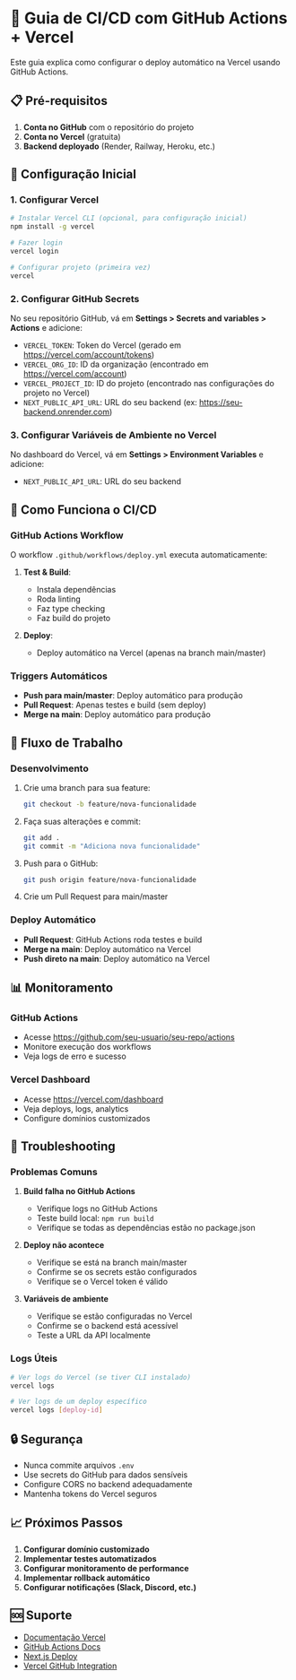 # 🚀 Guia de CI/CD com GitHub Actions + Vercel

Este guia explica como configurar o deploy automático na Vercel usando GitHub Actions.

## 📋 Pré-requisitos

1. **Conta no GitHub** com o repositório do projeto
2. **Conta no Vercel** (gratuita)
3. **Backend deployado** (Render, Railway, Heroku, etc.)

## 🔧 Configuração Inicial

### 1. **Configurar Vercel**

```bash
# Instalar Vercel CLI (opcional, para configuração inicial)
npm install -g vercel

# Fazer login
vercel login

# Configurar projeto (primeira vez)
vercel
```

### 2. **Configurar GitHub Secrets**

No seu repositório GitHub, vá em **Settings > Secrets and variables > Actions** e adicione:

- `VERCEL_TOKEN`: Token do Vercel (gerado em https://vercel.com/account/tokens)
- `VERCEL_ORG_ID`: ID da organização (encontrado em https://vercel.com/account)
- `VERCEL_PROJECT_ID`: ID do projeto (encontrado nas configurações do projeto no Vercel)
- `NEXT_PUBLIC_API_URL`: URL do seu backend (ex: https://seu-backend.onrender.com)

### 3. **Configurar Variáveis de Ambiente no Vercel**

No dashboard do Vercel, vá em **Settings > Environment Variables** e adicione:

- `NEXT_PUBLIC_API_URL`: URL do seu backend

## 🔄 Como Funciona o CI/CD

### **GitHub Actions Workflow**

O workflow `.github/workflows/deploy.yml` executa automaticamente:

1. **Test & Build**: 
   - Instala dependências
   - Roda linting
   - Faz type checking
   - Faz build do projeto

2. **Deploy**: 
   - Deploy automático na Vercel (apenas na branch main/master)

### **Triggers Automáticos**

- **Push para main/master**: Deploy automático para produção
- **Pull Request**: Apenas testes e build (sem deploy)
- **Merge na main**: Deploy automático para produção

## 🚀 Fluxo de Trabalho

### **Desenvolvimento**

1. Crie uma branch para sua feature:
   ```bash
   git checkout -b feature/nova-funcionalidade
   ```

2. Faça suas alterações e commit:
   ```bash
   git add .
   git commit -m "Adiciona nova funcionalidade"
   ```

3. Push para o GitHub:
   ```bash
   git push origin feature/nova-funcionalidade
   ```

4. Crie um Pull Request para main/master

### **Deploy Automático**

- **Pull Request**: GitHub Actions roda testes e build
- **Merge na main**: Deploy automático na Vercel
- **Push direto na main**: Deploy automático na Vercel

## 📊 Monitoramento

### **GitHub Actions**
- Acesse https://github.com/seu-usuario/seu-repo/actions
- Monitore execução dos workflows
- Veja logs de erro e sucesso

### **Vercel Dashboard**
- Acesse https://vercel.com/dashboard
- Veja deploys, logs, analytics
- Configure domínios customizados

## 🔧 Troubleshooting

### **Problemas Comuns**

1. **Build falha no GitHub Actions**
   - Verifique logs no GitHub Actions
   - Teste build local: `npm run build`
   - Verifique se todas as dependências estão no package.json

2. **Deploy não acontece**
   - Verifique se está na branch main/master
   - Confirme se os secrets estão configurados
   - Verifique se o Vercel token é válido

3. **Variáveis de ambiente**
   - Verifique se estão configuradas no Vercel
   - Confirme se o backend está acessível
   - Teste a URL da API localmente

### **Logs Úteis**

```bash
# Ver logs do Vercel (se tiver CLI instalado)
vercel logs

# Ver logs de um deploy específico
vercel logs [deploy-id]
```

## 🔒 Segurança

- Nunca commite arquivos `.env`
- Use secrets do GitHub para dados sensíveis
- Configure CORS no backend adequadamente
- Mantenha tokens do Vercel seguros

## 📈 Próximos Passos

1. **Configurar domínio customizado**
2. **Implementar testes automatizados**
3. **Configurar monitoramento de performance**
4. **Implementar rollback automático**
5. **Configurar notificações (Slack, Discord, etc.)**

## 🆘 Suporte

- [Documentação Vercel](https://vercel.com/docs)
- [GitHub Actions Docs](https://docs.github.com/en/actions)
- [Next.js Deploy](https://nextjs.org/docs/deployment)
- [Vercel GitHub Integration](https://vercel.com/docs/concepts/git) 